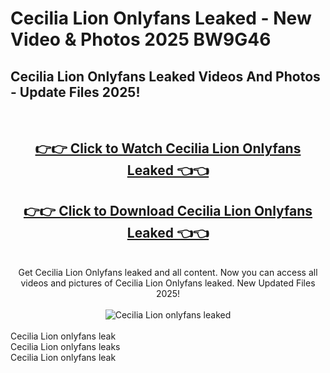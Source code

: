 # Cecilia Lion Onlyfans Leaked - New Video & Photos 2025 BW9G46

<h2>Cecilia Lion Onlyfans Leaked Videos And Photos - Update Files 2025!</h2>
<br>
<div align="center">
<h2><a href="https://ulove.online/aps_402" rel="nofollow">👉👉 Click to Watch Cecilia Lion Onlyfans Leaked 👈👈</a></h2>
<h2><a href="https://ulove.online/aps_402" rel="nofollow">👉👉 Click to Download Cecilia Lion Onlyfans Leaked 👈👈</a></h2>
<br>
Get Cecilia Lion Onlyfans leaked and all content. Now you can access all videos and pictures of Cecilia Lion Onlyfans leaked. New Updated Files 2025!
<br>
<br>
<a href="https://ulove.online/aps_402" rel="nofollow" data-target="animated-image.originalLink"><img src="https://i.imgur.com/dJHk4Zq.gif)" alt="Cecilia Lion onlyfans leaked" style="max-width: 100%; display: inline-block;" data-target="animated-image.originalImage"></a>
</div>
<br>
Cecilia Lion onlyfans leak<br>
Cecilia Lion onlyfans leaks<br>
Cecilia Lion onlyfans leak